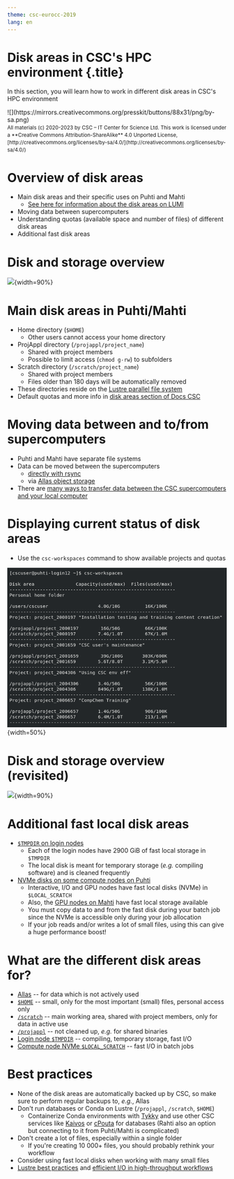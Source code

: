 ```yaml
---
theme: csc-eurocc-2019
lang: en
---
```


# Disk areas in CSC's HPC environment {.title}
In this section, you will learn how to work in different disk areas in CSC's HPC environment

<div class="column">
![](https://mirrors.creativecommons.org/presskit/buttons/88x31/png/by-sa.png)
</div>
<div class="column">
<small>
All materials (c) 2020-2023 by CSC – IT Center for Science Ltd.
This work is licensed under a **Creative Commons Attribution-ShareAlike** 4.0
Unported License, [http://creativecommons.org/licenses/by-sa/4.0/](http://creativecommons.org/licenses/by-sa/4.0/)
</small>
</div>

# Overview of disk areas

- Main disk areas and their specific uses on Puhti and Mahti
   - [See here for information about the disk areas on LUMI](https://docs.lumi-supercomputer.eu/runjobs/lumi_env/storing-data/)
- Moving data between supercomputers
- Understanding quotas (available space and number of files) of different disk areas
- Additional fast disk areas

# Disk and storage overview  

![](./img/disk-systems.svg){width=90%}

# Main disk areas in Puhti/Mahti

- Home directory (`$HOME`)
    - Other users cannot access your home directory
- ProjAppl directory (`/projappl/project_name`)
    - Shared with project members
    - Possible to limit access (`chmod g-rw`) to subfolders
- Scratch directory (`/scratch/project_name`)
    - Shared with project members
    - Files older than 180 days will be automatically removed
- These directories reside on the [Lustre parallel file system](https://docs.csc.fi/computing/lustre/)
- Default quotas and more info in [disk areas section of Docs CSC](https://docs.csc.fi/computing/disk/)

# Moving data between and to/from supercomputers

- Puhti and Mahti have separate file systems
- Data can be moved between the supercomputers
    - [directly with rsync](https://docs.csc.fi/data/moving/rsync/)
    - via [Allas object storage](https://docs.csc.fi/data/Allas/)
- There are [many ways to transfer data between the CSC supercomputers and your local computer](https://docs.csc.fi/data/moving/)

# Displaying current status of disk areas

- Use the `csc-workspaces` command to show available projects and quotas

![](./img/disk_status.png){width=50%}

# Disk and storage overview (revisited) 

![](./img/disk-systems.svg){width=90%}

# Additional fast local disk areas 

- [`$TMPDIR` on login nodes](https://docs.csc.fi/computing/disk/#login-nodes)
    - Each of the login nodes have 2900 GiB of fast local storage in `$TMPDIR`
    - The local disk is meant for temporary storage (_e.g._ compiling software) and is cleaned frequently
- [NVMe disks on some compute nodes on Puhti](https://docs.csc.fi/computing/running/creating-job-scripts-puhti/#local-storage)
    - Interactive, I/O and GPU nodes have fast local disks (NVMe) in `$LOCAL_SCRATCH`
    - Also, the [GPU nodes on Mahti](https://docs.csc.fi/computing/running/creating-job-scripts-mahti/#gpu-batch-jobs) have fast local storage available
    - You must copy data to and from the fast disk during your batch job since the NVMe is accessible only during your job allocation
    - If your job reads and/or writes a lot of small files, using this can give a huge performance boost!

# What are the different disk areas for?

- [Allas](https://docs.csc.fi/data/Allas/) -- for data which is not actively used
- [`$HOME`](https://docs.csc.fi/computing/disk/#home-directory) -- small, only for the most important (small) files, personal access only
- [`/scratch`](https://docs.csc.fi/computing/disk/#scratch-directory) -- main working area, shared with project members, only for data in active use
- [`/projappl`](https://docs.csc.fi/computing/disk/#projappl-directory) -- not cleaned up, _e.g._ for shared binaries
- [Login node `$TMPDIR`](https://docs.csc.fi/computing/disk/#login-nodes) -- compiling, temporary storage, fast I/O
- [Compute node NVMe `$LOCAL_SCRATCH`](https://docs.csc.fi/computing/running/creating-job-scripts-puhti/#local-storage) -- fast I/O in batch jobs

# Best practices

- None of the disk areas are automatically backed up by CSC, so make sure to perform regular backups to, _e.g._, Allas
- Don't run databases or Conda on Lustre (`/projappl`, `/scratch`, `$HOME`)
    - Containerize Conda environments with [Tykky](https://docs.csc.fi/computing/containers/tykky/) and use other CSC services like [Kaivos](https://docs.csc.fi/data/kaivos/overview/) or [cPouta](https://docs.csc.fi/cloud/pouta/) for databases (Rahti also an option but connecting to it from Puhti/Mahti is complicated)
- Don't create a lot of files, especially within a single folder
    - If you're creating 10 000+ files, you should probably rethink your workflow
- Consider using fast local disks when working with many small files
- [Lustre best practices](https://docs.csc.fi/computing/lustre/#best-practices) and [efficient I/O in high-throughput workflows](https://docs.csc.fi/computing/running/throughput/#inputoutput-efficiency)
